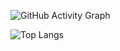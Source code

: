 <!--### 안녕하세요

#### ![Typing SVG](https://readme-typing-svg.herokuapp.com?font=Fira+Code&size=18&pause=1000&color=E0DACF&center=false&vCenter=false&width=435&lines=송효준입니다;FullStack💻)-->

![GitHub Activity Graph](https://github-readme-activity-graph.vercel.app/graph?username=songhyojun0228&bg_color=E0DACF&color=1B2028&line=9C3B40&point=9C3B40&area=true&hide_border=true)

![Top Langs](https://github-readme-stats.vercel.app/api/top-langs/?username=songhyojun0228&layout=compact&theme=tokyonight)

<!--![JavaScript](https://img.shields.io/badge/JavaScript-F7DF1E?style=for-the-badge&logo=javascript&logoColor=black)
 ![Node.js](https://img.shields.io/badge/Node.js-339933?style=for-the-badge&logo=nodedotjs&logoColor=white) -->
